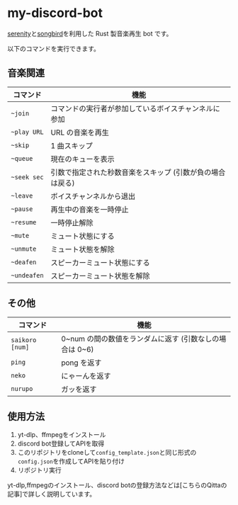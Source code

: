 # my-discord-bot


[serenity](https://github.com/serenity-rs/serenity)と[songbird](https://github.com/serenity-rs/songbird)を利用した Rust 製音楽再生 bot です。

以下のコマンドを実行できます。

## 音楽関連

| コマンド    | 機能                                                      |
| ----------- | --------------------------------------------------------- |
| `~join`     | コマンドの実行者が参加しているボイスチャンネルに参加      |
| `~play URL` | URL の音楽を再生                                          |
| `~skip`     | 1 曲スキップ                                              |
| `~queue`    | 現在のキューを表示                                        |
| `~seek sec` | 引数で指定された秒数音楽をスキップ (引数が負の場合は戻る) |
| `~leave`    | ボイスチャンネルから退出                                  |
| `~pause`    | 再生中の音楽を一時停止                                    |
| `~resume`   | 一時停止解除                                              |
| `~mute`     | ミュート状態にする                                        |
| `~unmute`   | ミュート状態を解除                                        |
| `~deafen`   | スピーカーミュート状態にする                              |
| `~undeafen` | スピーカーミュート状態を解除                              |

## その他

| コマンド        | 機能                                                      |
| --------------- | --------------------------------------------------------- |
| `saikoro [num]` | 0\~num の間の数値をランダムに返す (引数なしの場合は 0\~6) |
| `ping`          | pong を返す                                               |
| `neko`          | にゃーんを返す                                            |
| `nurupo`        | ガッを返す                                                |

## 使用方法
1. yt-dlp、ffmpegをインストール
2. discord bot登録してAPIを取得
3. このリポジトリをcloneして`config_template.json`と同じ形式の`config.json`を作成してAPIを貼り付け
4. リポジトリ実行

yt-dlp,ffmpegのインストール、discord botの登録方法などは[こちらのQittaの記事]で詳しく説明しています。
